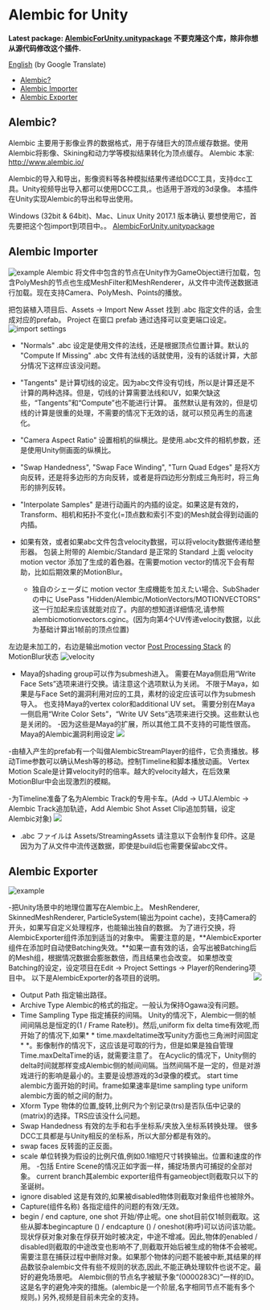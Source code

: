 # Alembic for Unity

**Latest package: [AlembicForUnity.unitypackage](https://github.com/unity3d-jp/AlembicImporter/releases/download/20180413/AlembicForUnity.unitypackage)**
**不要克隆这个库，除非你想从源代码修改这个插件.**

[English](https://translate.google.com/translate?sl=ja&tl=en&u=https://github.com/unity3d-jp/AlembicImporter) (by Google Translate)
- [Alembic?](#alembic)
- [Alembic Importer](#alembic-importer)
- [Alembic Exporter](#alembic-exporter)

## Alembic?
Alembic 主要用于影像业界的数据格式，用于存储巨大的顶点缓存数据。使用Alembic将影像、Skining和动力学等模拟结果转化为顶点缓存。
Alembic 本家: http://www.alembic.io/

Alembic的导入和导出，影像资料等各种模拟结果传递给DCC工具，支持dcc工具。Unity视频导出导入都可以使用DCC工具,。也适用于游戏的3d录像。
本插件在Unity实现Alembic的导出和导出使用。


Windows (32bit & 64bit)、Mac、Linux  Unity 2017.1 版本确认
要想使用它，首先要把这个包import到项目中。。
[AlembicForUnity.unitypackage](https://github.com/unity3d-jp/AlembicImporter/releases/download/20180413/AlembicForUnity.unitypackage)

## Alembic Importer
![example](Screenshots/alembic_example.gif)
Alembic 将文件中包含的节点在Unity作为GameObject进行加载，包含PolyMesh的节点也生成MeshFilter和MeshRenderer，从文件中流传送数据进行加载。现在支持Camera、PolyMesh、Points的播放。

把包装植入项目后、Assets -> Import New Asset 找到 .abc 指定文件的话，会生成对应的prefab。
Project 在窗口 prefab 通过选择可以变更端口设定。
![import settings](https://user-images.githubusercontent.com/1488611/35656675-f27445c2-073b-11e8-8365-4060cbff4896.png)
- "Normals" .abc 设定是使用文件的法线，还是根据顶点位置计算。默认的
 "Compute If Missing"  .abc 文件有法线的话就使用，没有的话就计算，大部分情况下这样应该没问题。

 - "Tangents" 是计算切线的设定。因为abc文件没有切线，所以是计算还是不计算的两种选择。但是，切线的计算需要法线和UV，如果欠缺这些，“Tangents”和“Compute”也不能进行计算。
 虽然默认是有效的，但是切线的计算是很重的处理，不需要的情况下无效的话，就可以预见再生的高速化。

 - "Camera Aspect Ratio" 设置相机的纵横比。是使用.abc文件的相机参数，还是使用Unity侧画面的纵横比。

 - "Swap Handedness", "Swap Face Winding", "Turn Quad Edges" 是将X方向反转，还是将多边形的方向反转，或者是将四边形分割成三角形时，将三角形的排列反转。

 - "Interpolate Samples" 是进行动画片的内插的设定。如果这是有效的，Transform、相机和拓扑不变化(=顶点数和索引不变)的Mesh就会得到动画的内插。
 - 如果有效，或者如果abc文件包含velocity数据，可以将velocity数据传递给整形器。
包装上附带的 Alembic/Standard 是正常的 Standard 上面 velocity  motion vector 添加了生成的着色器。在需要motion vector的情况下会有帮助，比如后期效果的MotionBlur。
   - 独自のシェーダに motion vector 生成機能を加えたい場合、SubShader の中に
   UsePass "Hidden/Alembic/MotionVectors/MOTIONVECTORS"
   这一行加起来应该就能对应了。内部的想知道详细情况,请参照alembicmotionvectors.cginc。(因为向第4个UV传递velocity数据，以此为基础计算出1帧前的顶点位置)

左边是未加工的，右边是输出motion vector [Post Processing Stack](https://github.com/Unity-Technologies/PostProcessing) 的MotionBlur状态
![velocity](https://user-images.githubusercontent.com/1488611/35801196-c587e75a-0aae-11e8-8eda-da4eae575831.png)

- Maya的shading group可以作为submesh进入。
需要在Maya侧启用“Write Face Sets”选项来进行交换。请注意这个选项默认为关闭。
不限于Maya，如果是与Face Set的漏洞利用对应的工具，素材的设定应该可以作为submesh导入。
也支持Maya的vertex color和additional UV set。
需要分别在Maya一侧启用“Write Color Sets”，“Write UV Sets”选项来进行交换。这些默认也是关闭的。
-因为这些是Maya的扩展，所以其他工具不支持的可能性很高。
Maya的Alembic漏洞利用设定
![](https://user-images.githubusercontent.com/1488611/35655697-86d367e4-0736-11e8-9d28-0b3cb37fd5f0.png)


-由植入产生的prefab有一个叫做AlembicStreamPlayer的组件，它负责播放。移动Time参数可以确认Mesh等的移动。控制Timeline和脚本播放动画。
Vertex Motion Scale是计算velocity时的倍率。越大的velocity越大，在后效果MotionBlur中会出现激烈的模糊。

-为Timeline准备了名为Alembic Track的专用卡车。(Add -> UTJ.Alembic -> Alembic Track追加轨迹，Add Alembic Shot Asset Clip追加剪辑，设定Alembic对象)
![](https://user-images.githubusercontent.com/1488611/35694278-2d6026be-07c4-11e8-98b6-c0b72ff10708.gif)

- .abc ファイルは Assets/StreamingAssets 请注意以下会制作复印件。这是因为为了从文件中流传送数据，即使是build后也需要保留abc文件。

## Alembic Exporter
![example](Screenshots/AlembicExporter.gif)

-把Unity场景中的地理位置写在Alembic上。
MeshRenderer, SkinnedMeshRenderer, ParticleSystem(输出为point cache)，支持Camera的开头，如果写自定义处理程序，也能输出独自的数据。
为了进行交换，将AlembicExporter组件添加到适当的对象中。
需要注意的是，**AlembicExporter组件在添加时自动使Batching失效。**如果一直有效的话，会写出被Batching后的Mesh组，根据情况数据会膨胀数倍，而且结果也会改变。
如果想改变Batching的设定，设定项目在Edit -> Project Settings -> Player的Rendering项目中。
以下是AlembicExporter的各项目的说明。
<img align="right" src="Screenshots/AlembicExporter.png">
- Output Path
指定输出路径。
- Archive Type
Alembic的格式的指定。一般认为保持Ogawa没有问题。
- Time Sampling Type
指定捕获的间隔。
Unity的情况下，Alembic一侧的帧间间隔总是恒定的(1 / Frame Rate秒)。然后,uniform fix delta time有效呢,而开始了的情况下,如果* * time.maxdeltatime改写unity方面也三角洲时间固定* *。影像制作的情况下，这应该是可取的行为，但是如果是独自管理Time.maxDeltaTime的话，就需要注意了。
在Acyclic的情况下，Unity侧的delta时间就那样变成Alembic侧的帧间间隔。当然间隔不是一定的，但是对游戏进行的影响是最小的。主要是设想游戏的3d录像的模式。
start time alembic方面开始的时间。frame如果速率是time sampling type uniform alembic方面的帧之间的耐力。
- Xform Type
物体的位置,旋转,比例尺为个别记录(trs)是否队伍中记录的(matrix)的选择。TRS应该没什么问题。
- Swap Handedness
有效的左手和右手坐标系/夹放入坐标系转换处理。
很多DCC工具都是与Unity相反的坐标系，所以大部分都是有效的。
- swap faces
反转面的正反面。
- scale
单位转换为假设的比例尺值,例如0.1缩短尺寸转换输出。位置和速度的作用。
-包括
Entire Scene的情况正如字面一样，捕捉场景内可捕捉的全部对象。
current branch其alembic exporter组件有gameobject则截取只以下的圣诞树。
- ignore disabled
这是有效的,如果被disabled物体则截取对象组件也被除外。
- Capture(组件名称)
各指定组件的问题的有效/无效。
- begin / end capture, one shot
开始/停止呢。one shot目前仅1帧则截取。这些从脚本begincapture () / endcapture () / oneshot(称呼)可以访问该功能。
现状俘获对象对象在俘获开始时被决定，中途不增减。因此,物体的enabled / disabled则截取的中途改变也影响不了,则截取开始后被生成的物体不会被呢。
需要注意在捕获过程中删除对象。如果那个物体的问题不能被中断,其结果的样品数驳杂alembic文件有些不规则的状态,因此,不能正确处理软件也说不定。最好的避免场景吧。
Alembic侧的节点名字被赋予象“(0000283C)”一样的ID。这是名字的避免冲突的措施。(alembic是一个阶层,名字相同节点不能有多个规则。)
另外,视频是目前未完全的支持。
